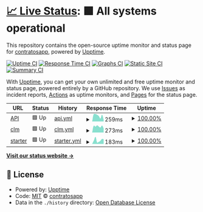 # [📈 Live Status](https://status.trato.io): <!--live status--> **🟩 All systems operational**

This repository contains the open-source uptime monitor and status page for [contratosapp](https://demo.upptime.js.org), powered by [Upptime](https://github.com/upptime/upptime).

[![Uptime CI](https://github.com/contratosapp/upptime/workflows/Uptime%20CI/badge.svg)](https://github.com/contratosapp/upptime/actions?query=workflow%3A%22Uptime+CI%22)
[![Response Time CI](https://github.com/contratosapp/upptime/workflows/Response%20Time%20CI/badge.svg)](https://github.com/contratosapp/upptime/actions?query=workflow%3A%22Response+Time+CI%22)
[![Graphs CI](https://github.com/contratosapp/upptime/workflows/Graphs%20CI/badge.svg)](https://github.com/contratosapp/upptime/actions?query=workflow%3A%22Graphs+CI%22)
[![Static Site CI](https://github.com/contratosapp/upptime/workflows/Static%20Site%20CI/badge.svg)](https://github.com/contratosapp/upptime/actions?query=workflow%3A%22Static+Site+CI%22)
[![Summary CI](https://github.com/contratosapp/upptime/workflows/Summary%20CI/badge.svg)](https://github.com/contratosapp/upptime/actions?query=workflow%3A%22Summary+CI%22)

With [Upptime](https://upptime.js.org), you can get your own unlimited and free uptime monitor and status page, powered entirely by a GitHub repository. We use [Issues](https://github.com/contratosapp/upptime/issues) as incident reports, [Actions](https://github.com/contratosapp/upptime/actions) as uptime monitors, and [Pages](https://demo.upptime.js.org) for the status page.

<!--start: status pages-->
<!-- This summary is generated by Upptime (https://github.com/upptime/upptime) -->
<!-- Do not edit this manually, your changes will be overwritten -->
<!-- prettier-ignore -->
| URL | Status | History | Response Time | Uptime |
| --- | ------ | ------- | ------------- | ------ |
| <img alt="" src="https://icons.duckduckgo.com/ip3/enterprise.api.trato.io.ico" height="13"> [API](https://enterprise.api.trato.io/health) | 🟩 Up | [api.yml](https://github.com/contratosapp/upptime/commits/HEAD/history/api.yml) | <details><summary><img alt="Response time graph" src="./graphs/api/response-time-week.png" height="20"> 259ms</summary><br><a href="https://status.trato.io/history/api"><img alt="Response time 290" src="https://img.shields.io/endpoint?url=https%3A%2F%2Fraw.githubusercontent.com%2Fcontratosapp%2Fupptime%2FHEAD%2Fapi%2Fapi%2Fresponse-time.json"></a><br><a href="https://status.trato.io/history/api"><img alt="24-hour response time 229" src="https://img.shields.io/endpoint?url=https%3A%2F%2Fraw.githubusercontent.com%2Fcontratosapp%2Fupptime%2FHEAD%2Fapi%2Fapi%2Fresponse-time-day.json"></a><br><a href="https://status.trato.io/history/api"><img alt="7-day response time 259" src="https://img.shields.io/endpoint?url=https%3A%2F%2Fraw.githubusercontent.com%2Fcontratosapp%2Fupptime%2FHEAD%2Fapi%2Fapi%2Fresponse-time-week.json"></a><br><a href="https://status.trato.io/history/api"><img alt="30-day response time 281" src="https://img.shields.io/endpoint?url=https%3A%2F%2Fraw.githubusercontent.com%2Fcontratosapp%2Fupptime%2FHEAD%2Fapi%2Fapi%2Fresponse-time-month.json"></a><br><a href="https://status.trato.io/history/api"><img alt="1-year response time 274" src="https://img.shields.io/endpoint?url=https%3A%2F%2Fraw.githubusercontent.com%2Fcontratosapp%2Fupptime%2FHEAD%2Fapi%2Fapi%2Fresponse-time-year.json"></a></details> | <details><summary><a href="https://status.trato.io/history/api">100.00%</a></summary><a href="https://status.trato.io/history/api"><img alt="All-time uptime 99.99%" src="https://img.shields.io/endpoint?url=https%3A%2F%2Fraw.githubusercontent.com%2Fcontratosapp%2Fupptime%2FHEAD%2Fapi%2Fapi%2Fuptime.json"></a><br><a href="https://status.trato.io/history/api"><img alt="24-hour uptime 100.00%" src="https://img.shields.io/endpoint?url=https%3A%2F%2Fraw.githubusercontent.com%2Fcontratosapp%2Fupptime%2FHEAD%2Fapi%2Fapi%2Fuptime-day.json"></a><br><a href="https://status.trato.io/history/api"><img alt="7-day uptime 100.00%" src="https://img.shields.io/endpoint?url=https%3A%2F%2Fraw.githubusercontent.com%2Fcontratosapp%2Fupptime%2FHEAD%2Fapi%2Fapi%2Fuptime-week.json"></a><br><a href="https://status.trato.io/history/api"><img alt="30-day uptime 99.98%" src="https://img.shields.io/endpoint?url=https%3A%2F%2Fraw.githubusercontent.com%2Fcontratosapp%2Fupptime%2FHEAD%2Fapi%2Fapi%2Fuptime-month.json"></a><br><a href="https://status.trato.io/history/api"><img alt="1-year uptime 99.99%" src="https://img.shields.io/endpoint?url=https%3A%2F%2Fraw.githubusercontent.com%2Fcontratosapp%2Fupptime%2FHEAD%2Fapi%2Fapi%2Fuptime-year.json"></a></details>
| <img alt="" src="https://icons.duckduckgo.com/ip3/clm.trato.io.ico" height="13"> [clm](https://clm.trato.io/login) | 🟩 Up | [clm.yml](https://github.com/contratosapp/upptime/commits/HEAD/history/clm.yml) | <details><summary><img alt="Response time graph" src="./graphs/clm/response-time-week.png" height="20"> 273ms</summary><br><a href="https://status.trato.io/history/clm"><img alt="Response time 298" src="https://img.shields.io/endpoint?url=https%3A%2F%2Fraw.githubusercontent.com%2Fcontratosapp%2Fupptime%2FHEAD%2Fapi%2Fclm%2Fresponse-time.json"></a><br><a href="https://status.trato.io/history/clm"><img alt="24-hour response time 100" src="https://img.shields.io/endpoint?url=https%3A%2F%2Fraw.githubusercontent.com%2Fcontratosapp%2Fupptime%2FHEAD%2Fapi%2Fclm%2Fresponse-time-day.json"></a><br><a href="https://status.trato.io/history/clm"><img alt="7-day response time 273" src="https://img.shields.io/endpoint?url=https%3A%2F%2Fraw.githubusercontent.com%2Fcontratosapp%2Fupptime%2FHEAD%2Fapi%2Fclm%2Fresponse-time-week.json"></a><br><a href="https://status.trato.io/history/clm"><img alt="30-day response time 291" src="https://img.shields.io/endpoint?url=https%3A%2F%2Fraw.githubusercontent.com%2Fcontratosapp%2Fupptime%2FHEAD%2Fapi%2Fclm%2Fresponse-time-month.json"></a><br><a href="https://status.trato.io/history/clm"><img alt="1-year response time 298" src="https://img.shields.io/endpoint?url=https%3A%2F%2Fraw.githubusercontent.com%2Fcontratosapp%2Fupptime%2FHEAD%2Fapi%2Fclm%2Fresponse-time-year.json"></a></details> | <details><summary><a href="https://status.trato.io/history/clm">100.00%</a></summary><a href="https://status.trato.io/history/clm"><img alt="All-time uptime 100.00%" src="https://img.shields.io/endpoint?url=https%3A%2F%2Fraw.githubusercontent.com%2Fcontratosapp%2Fupptime%2FHEAD%2Fapi%2Fclm%2Fuptime.json"></a><br><a href="https://status.trato.io/history/clm"><img alt="24-hour uptime 100.00%" src="https://img.shields.io/endpoint?url=https%3A%2F%2Fraw.githubusercontent.com%2Fcontratosapp%2Fupptime%2FHEAD%2Fapi%2Fclm%2Fuptime-day.json"></a><br><a href="https://status.trato.io/history/clm"><img alt="7-day uptime 100.00%" src="https://img.shields.io/endpoint?url=https%3A%2F%2Fraw.githubusercontent.com%2Fcontratosapp%2Fupptime%2FHEAD%2Fapi%2Fclm%2Fuptime-week.json"></a><br><a href="https://status.trato.io/history/clm"><img alt="30-day uptime 100.00%" src="https://img.shields.io/endpoint?url=https%3A%2F%2Fraw.githubusercontent.com%2Fcontratosapp%2Fupptime%2FHEAD%2Fapi%2Fclm%2Fuptime-month.json"></a><br><a href="https://status.trato.io/history/clm"><img alt="1-year uptime 100.00%" src="https://img.shields.io/endpoint?url=https%3A%2F%2Fraw.githubusercontent.com%2Fcontratosapp%2Fupptime%2FHEAD%2Fapi%2Fclm%2Fuptime-year.json"></a></details>
| <img alt="" src="https://icons.duckduckgo.com/ip3/starter.trato.io.ico" height="13"> [starter](https://starter.trato.io/v2/auth/login) | 🟩 Up | [starter.yml](https://github.com/contratosapp/upptime/commits/HEAD/history/starter.yml) | <details><summary><img alt="Response time graph" src="./graphs/starter/response-time-week.png" height="20"> 183ms</summary><br><a href="https://status.trato.io/history/starter"><img alt="Response time 214" src="https://img.shields.io/endpoint?url=https%3A%2F%2Fraw.githubusercontent.com%2Fcontratosapp%2Fupptime%2FHEAD%2Fapi%2Fstarter%2Fresponse-time.json"></a><br><a href="https://status.trato.io/history/starter"><img alt="24-hour response time 244" src="https://img.shields.io/endpoint?url=https%3A%2F%2Fraw.githubusercontent.com%2Fcontratosapp%2Fupptime%2FHEAD%2Fapi%2Fstarter%2Fresponse-time-day.json"></a><br><a href="https://status.trato.io/history/starter"><img alt="7-day response time 183" src="https://img.shields.io/endpoint?url=https%3A%2F%2Fraw.githubusercontent.com%2Fcontratosapp%2Fupptime%2FHEAD%2Fapi%2Fstarter%2Fresponse-time-week.json"></a><br><a href="https://status.trato.io/history/starter"><img alt="30-day response time 215" src="https://img.shields.io/endpoint?url=https%3A%2F%2Fraw.githubusercontent.com%2Fcontratosapp%2Fupptime%2FHEAD%2Fapi%2Fstarter%2Fresponse-time-month.json"></a><br><a href="https://status.trato.io/history/starter"><img alt="1-year response time 214" src="https://img.shields.io/endpoint?url=https%3A%2F%2Fraw.githubusercontent.com%2Fcontratosapp%2Fupptime%2FHEAD%2Fapi%2Fstarter%2Fresponse-time-year.json"></a></details> | <details><summary><a href="https://status.trato.io/history/starter">100.00%</a></summary><a href="https://status.trato.io/history/starter"><img alt="All-time uptime 100.00%" src="https://img.shields.io/endpoint?url=https%3A%2F%2Fraw.githubusercontent.com%2Fcontratosapp%2Fupptime%2FHEAD%2Fapi%2Fstarter%2Fuptime.json"></a><br><a href="https://status.trato.io/history/starter"><img alt="24-hour uptime 100.00%" src="https://img.shields.io/endpoint?url=https%3A%2F%2Fraw.githubusercontent.com%2Fcontratosapp%2Fupptime%2FHEAD%2Fapi%2Fstarter%2Fuptime-day.json"></a><br><a href="https://status.trato.io/history/starter"><img alt="7-day uptime 100.00%" src="https://img.shields.io/endpoint?url=https%3A%2F%2Fraw.githubusercontent.com%2Fcontratosapp%2Fupptime%2FHEAD%2Fapi%2Fstarter%2Fuptime-week.json"></a><br><a href="https://status.trato.io/history/starter"><img alt="30-day uptime 100.00%" src="https://img.shields.io/endpoint?url=https%3A%2F%2Fraw.githubusercontent.com%2Fcontratosapp%2Fupptime%2FHEAD%2Fapi%2Fstarter%2Fuptime-month.json"></a><br><a href="https://status.trato.io/history/starter"><img alt="1-year uptime 100.00%" src="https://img.shields.io/endpoint?url=https%3A%2F%2Fraw.githubusercontent.com%2Fcontratosapp%2Fupptime%2FHEAD%2Fapi%2Fstarter%2Fuptime-year.json"></a></details>

<!--end: status pages-->

[**Visit our status website →**](https://demo.upptime.js.org)

## 📄 License

- Powered by: [Upptime](https://github.com/upptime/upptime)
- Code: [MIT](./LICENSE) © [contratosapp](https://demo.upptime.js.org)
- Data in the `./history` directory: [Open Database License](https://opendatacommons.org/licenses/odbl/1-0/)
